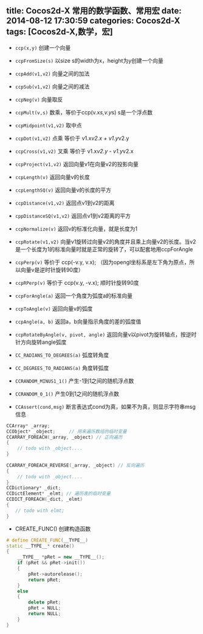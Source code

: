 title: Cocos2d-X 常用的数学函数、常用宏
date: 2014-08-12 17:30:59
categories: Cocos2d-X
tags: [Cocos2d-X,数学，宏]
---
- `ccp(x,y)` 创建一个向量
- `ccpFromSize(s)` 以size s的width为x，height为y创建一个向量
- `ccpAdd(v1,v2)` 向量之间的加法
- `ccpSub(v1,v2)` 向量之间的减法
- `ccpNeg(v)` 向量取反
- `ccpMult(v,s)` 数乘，等价于ccp(v.x*s,v.y*s) s是一个浮点数
- `ccpMidpoint(v1,v2)` 取中点
- `ccpDot(v1,v2)` 点乘 等价于 v1.x*v2.x + v1.y*v2.y
- `ccpCross(v1,v2)` 叉乘 等价于 v1.x*v2.y - v1.y*v2.x
- `ccpProject(v1,v2)` 返回向量v1在向量v2的投影向量
- `ccpLength(v)` 返回向量v的长度
- `ccpLengthSQ(v)` 返回向量v的长度的平方
- `ccpDistance(v1,v2)` 返回点v1到v2的距离
- `cppDistanceSQ(v1,v2)` 返回点v1到v2距离的平方
- `ccpNormalize(v)`  返回v的标准化向量，就是长度为1  

- `ccpRotate(v1,v2)` 向量v1旋转过向量v2的角度并且乘上向量v2的长度。当v2是一个长度为1的标准向量时就是正常的旋转了，可以配套地用ccpForAngle  
- `ccpPerp(v)` 等价于 ccp(-v.y, v.x); （因为opengl坐标系是左下角为原点，所以向量v是逆时针旋转90度）  
- `ccpRPerp(v)` 等价于 ccp(v.y, -v.x); 顺时针旋转90度  

- `ccpForAngle(a)` 返回一个角度为弧度a的标准向量  
- `ccpToAngle(v)` 返回向量v的弧度
- `ccpAngle(a, b)` 返回a，b向量指示角度的差的弧度值 
- `ccpRotateByAngle(v, pivot, angle)` 返回向量v以pivot为旋转轴点，按逆时针方向旋转angle弧度 

- `CC_RADIANS_TO_DEGREES(a)` 弧度转角度
- `CC_DEGREES_TO_RADIANS(a)` 角度转弧度 
- `CCRANDOM_MINUS1_1()` 产生-1到1之间的随机浮点数
- `CCRANDOM_0_1()` 产生0到1之间的随机浮点数  

- `CCAssert(cond,msg)` 断言表达式cond为真，如果不为真，则显示字符串msg信息 

```c++
CCArray* _array;  
CCObject* _object;     // 用来遍历数组的临时变量  
CCARRAY_FOREACH(_array, _object) // 正向遍历  
{  
    // todo with _object....  
}  
  
CCARRAY_FOREACH_REVERSE(_array, _object) // 反向遍历  
{  
    // todo with _object....  
}  
CCDictionary* _dict;  
CCDictElement* _elmt; // 遍历表的临时变量  
CCDICT_FOREACH(_dict, _elmt)  
{  
　　// todo with elmt;  
}  
```
- CREATE_FUNC() 创建构造函数
```c++
# define CREATE_FUNC(__TYPE__)
static __TYPE__* create()
{
	__TYPE__ *pRet = new __TYPE__();
	if (pRet && pRet->init())
	{
		pRet->autorelease();
		return pRet;
	}
	else 
	{
		delete pRet;
		pRet = NULL;
		return NULL;
	}
}
```